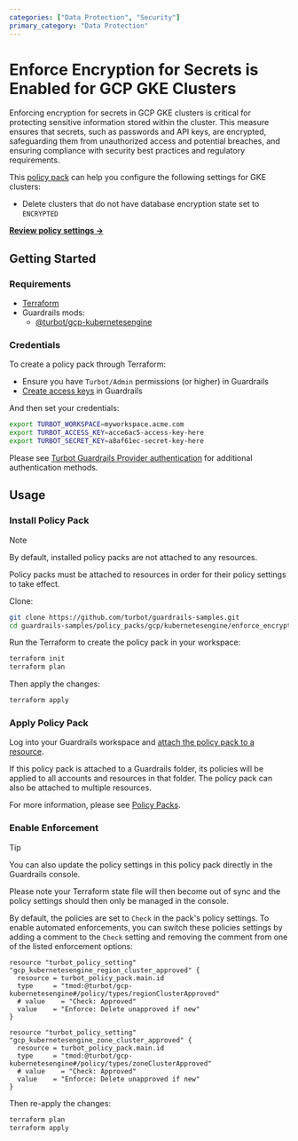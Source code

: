 ```yaml
---
categories: ["Data Protection", "Security"]
primary_category: "Data Protection"
---
```


# Enforce Encryption for Secrets is Enabled for GCP GKE Clusters

Enforcing encryption for secrets in GCP GKE clusters is critical for protecting sensitive information stored within the cluster. This measure ensures that secrets, such as passwords and API keys, are encrypted, safeguarding them from unauthorized access and potential breaches, and ensuring compliance with security best practices and regulatory requirements.

This [policy pack](https://turbot.com/guardrails/docs/concepts/resources/smart-folders) can help you configure the following settings for GKE clusters:

- Delete clusters that do not have database encryption state set to `ENCRYPTED`

**[Review policy settings →](https://hub-guardrails-turbot-com-git-development-turbot.vercel.app/policy-packs/enforce_encryption_for_secrets_is_enabled_for_clusters/settings)**

## Getting Started

### Requirements

- [Terraform](https://developer.hashicorp.com/terraform/tutorials/gcp-get-started/install-cli)
- Guardrails mods:
  - [@turbot/gcp-kubernetesengine](https://hub-guardrails-turbot-com-git-development-turbot.vercel.app/gcp/mods/gcp-kubernetesengine)

### Credentials

To create a policy pack through Terraform:

- Ensure you have `Turbot/Admin` permissions (or higher) in Guardrails
- [Create access keys](https://turbot.com/guardrails/docs/guides/iam/access-keys#generate-a-new-guardrails-api-access-key) in Guardrails

And then set your credentials:

```sh
export TURBOT_WORKSPACE=myworkspace.acme.com
export TURBOT_ACCESS_KEY=acce6ac5-access-key-here
export TURBOT_SECRET_KEY=a8af61ec-secret-key-here
```

Please see [Turbot Guardrails Provider authentication](https://registry.terraform.io/providers/turbot/turbot/latest/docs#authentication) for additional authentication methods.

## Usage

### Install Policy Pack

> [!NOTE]
> By default, installed policy packs are not attached to any resources.
>
> Policy packs must be attached to resources in order for their policy settings to take effect.

Clone:

```sh
git clone https://github.com/turbot/guardrails-samples.git
cd guardrails-samples/policy_packs/gcp/kubernetesengine/enforce_encryption_for_secrets_is_enabled_for_clusters
```

Run the Terraform to create the policy pack in your workspace:

```sh
terraform init
terraform plan
```

Then apply the changes:

```sh
terraform apply
```

### Apply Policy Pack

Log into your Guardrails workspace and [attach the policy pack to a resource](https://turbot.com/guardrails/docs/guides/working-with-folders/smart#attach-a-smart-folder-to-a-resource).

If this policy pack is attached to a Guardrails folder, its policies will be applied to all accounts and resources in that folder. The policy pack can also be attached to multiple resources.

For more information, please see [Policy Packs](https://turbot.com/guardrails/docs/concepts/resources/smart-folders).

### Enable Enforcement

> [!TIP]
> You can also update the policy settings in this policy pack directly in the Guardrails console.
>
> Please note your Terraform state file will then become out of sync and the policy settings should then only be managed in the console.

By default, the policies are set to `Check` in the pack's policy settings. To enable automated enforcements, you can switch these policies settings by adding a comment to the `Check` setting and removing the comment from one of the listed enforcement options:

```hcl
resource "turbot_policy_setting" "gcp_kubernetesengine_region_cluster_approved" {
  resource = turbot_policy_pack.main.id
  type     = "tmod:@turbot/gcp-kubernetesengine#/policy/types/regionClusterApproved"
  # value    = "Check: Approved"
  value    = "Enforce: Delete unapproved if new"
}

resource "turbot_policy_setting" "gcp_kubernetesengine_zone_cluster_approved" {
  resource = turbot_policy_pack.main.id
  type     = "tmod:@turbot/gcp-kubernetesengine#/policy/types/zoneClusterApproved"
  # value    = "Check: Approved"
  value    = "Enforce: Delete unapproved if new"
}
```

Then re-apply the changes:

```sh
terraform plan
terraform apply
```

